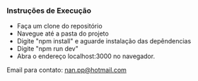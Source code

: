 ### Instruções de Execução

- Faça um clone do repositório
- Navegue até a pasta do projeto
- Digite "npm install" e aguarde instalação das depêndencias
- Digite "npm run dev"
- Abra o endereço localhost:3000 no navegador.

Email para contato: nan.pp@hotmail.com
